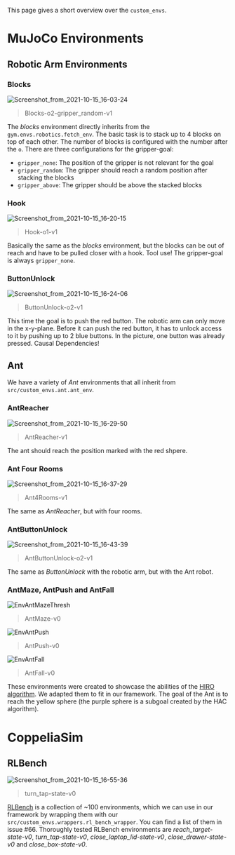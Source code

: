 This page gives a short overview over the `custom_envs`.

# MuJoCo Environments

## Robotic Arm Environments
### Blocks
![Screenshot_from_2021-10-15_16-03-24](uploads/05d2ff86845aabc6bcd859faf14a7566/Screenshot_from_2021-10-15_16-03-24.png)

> Blocks-o2-gripper_random-v1

The _blocks_ environment directly inherits from the `gym.envs.robotics.fetch_env`. The basic task is to stack up to 4 blocks on top of each other. The number of blocks is configured with the number after the `o`. There are three configurations for the gripper-goal:
- `gripper_none`: The position of the gripper is not relevant for the goal
- `gripper_random`: The gripper should reach a random position after stacking the blocks
- `gripper_above`: The gripper should be above the stacked blocks

### Hook
![Screenshot_from_2021-10-15_16-20-15](uploads/c36a9828469e1f8ce1e8e7fd61d00c3e/Screenshot_from_2021-10-15_16-20-15.png)

> Hook-o1-v1

Basically the same as the _blocks_ environment, but the blocks can be out of reach and have to be pulled closer with a hook. Tool use! The gripper-goal is always `gripper_none`.

### ButtonUnlock
![Screenshot_from_2021-10-15_16-24-06](uploads/ba7ac134d3abca640f0b61a3b1143c69/Screenshot_from_2021-10-15_16-24-06.png)

> ButtonUnlock-o2-v1

This time the goal is to push the red button. The robotic arm can only move in the x-y-plane. Before it can push the red button, it has to unlock access to it by pushing up to 2 blue buttons. In the picture, one button was already pressed. Causal Dependencies!

## Ant
We have a variety of _Ant_ environments that all inherit from `src/custom_envs.ant.ant_env`.
### AntReacher
![Screenshot_from_2021-10-15_16-29-50](uploads/af4446ffa8d61c7b255a0ceb4d1f39b2/Screenshot_from_2021-10-15_16-29-50.png)

> AntReacher-v1

The ant should reach the position marked with the red shpere.

### Ant Four Rooms
![Screenshot_from_2021-10-15_16-37-29](uploads/6c14069d3dca6e572633546c1f365384/Screenshot_from_2021-10-15_16-37-29.png)

> Ant4Rooms-v1

The same as _AntReacher_, but with four rooms.

### AntButtonUnlock
![Screenshot_from_2021-10-15_16-43-39](uploads/cc6441e7854268d717cec36a2d4007ff/Screenshot_from_2021-10-15_16-43-39.png)

> AntButtonUnlock-o2-v1

The same as _ButtonUnlock_ with the robotic arm, but with the Ant robot.

### AntMaze, AntPush and AntFall
![EnvAntMazeThresh](uploads/414e29d7f86f8ce5e2deacb53c110e5d/EnvAntMazeThresh.png)

> AntMaze-v0 

![EnvAntPush](uploads/f2ed1ccabe09e67cb2dd3e8058b027d2/EnvAntPush.png)

> AntPush-v0

![EnvAntFall](uploads/d8d8dbae15715400b02db75454dd1ad2/EnvAntFall.png)

> AntFall-v0

These environments were created to showcase the abilities of the [HIRO algorithm](https://arxiv.org/abs/1805.08296). We adapted them to fit in our framework. The goal of the Ant is to reach the yellow sphere (the purple sphere is a subgoal created by the HAC algorithm).

# CoppeliaSim
## RLBench
![Screenshot_from_2021-10-15_16-55-36](uploads/3ebe6df1ceea1bba39da6ee6dde51631/Screenshot_from_2021-10-15_16-55-36.png)

> turn_tap-state-v0

[RLBench](https://github.com/stepjam/RLBench) is a collection of ~100 environments, which we can use in our framework by wrapping them with our `src/custom_envs.wrappers.rl_bench_wrapper`. You can find a list of them in issue #66. Thoroughly tested RLBench environments are _reach_target-state-v0_, _turn_tap-state-v0_, _close_laptop_lid-state-v0_, _close_drawer-state-v0_ and _close_box-state-v0_.

